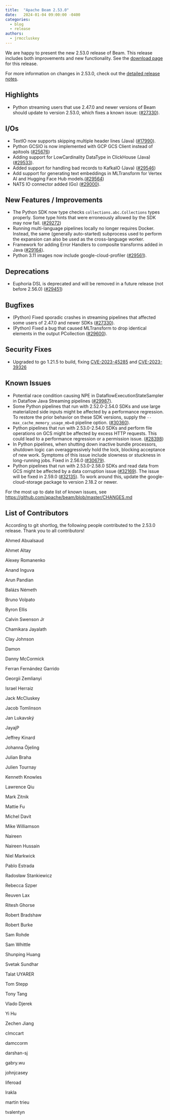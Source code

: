 ```yaml
---
title:  "Apache Beam 2.53.0"
date:   2024-01-04 09:00:00 -0400
categories:
  - blog
  - release
authors:
  - jrmccluskey
---
```

<!--
Licensed under the Apache License, Version 2.0 (the "License");
you may not use this file except in compliance with the License.
You may obtain a copy of the License at
http://www.apache.org/licenses/LICENSE-2.0
Unless required by applicable law or agreed to in writing, software
distributed under the License is distributed on an "AS IS" BASIS,
WITHOUT WARRANTIES OR CONDITIONS OF ANY KIND, either express or implied.
See the License for the specific language governing permissions and
limitations under the License.
-->

We are happy to present the new 2.53.0 release of Beam.
This release includes both improvements and new functionality.
See the [download page](/get-started/downloads/) for this release.

<!--more-->

For more information on changes in 2.53.0, check out the [detailed release notes](https://github.com/apache/beam/milestone/17).

## Highlights

* Python streaming users that use 2.47.0 and newer versions of Beam should update to version 2.53.0, which fixes a known issue: ([#27330](https://github.com/apache/beam/issues/27330)).

## I/Os

* TextIO now supports skipping multiple header lines (Java) ([#17990](https://github.com/apache/beam/issues/17990)).
* Python GCSIO is now implemented with GCP GCS Client instead of apitools ([#25676](https://github.com/apache/beam/issues/25676))
* Adding support for LowCardinality DataType in ClickHouse (Java) ([#29533](https://github.com/apache/beam/pull/29533)).
* Added support for handling bad records to KafkaIO (Java) ([#29546](https://github.com/apache/beam/pull/29546))
* Add support for generating text embeddings in MLTransform for Vertex AI and Hugging Face Hub models.([#29564](https://github.com/apache/beam/pull/29564))
* NATS IO connector added (Go) ([#29000](https://github.com/apache/beam/issues/29000)).

## New Features / Improvements

* The Python SDK now type checks `collections.abc.Collections` types properly. Some type hints that were erroneously allowed by the SDK may now fail. ([#29272](https://github.com/apache/beam/pull/29272))
* Running multi-language pipelines locally no longer requires Docker.
  Instead, the same (generally auto-started) subprocess used to perform the
  expansion can also be used as the cross-language worker.
* Framework for adding Error Handlers to composite transforms added in Java ([#29164](https://github.com/apache/beam/pull/29164)).
* Python 3.11 images now include google-cloud-profiler ([#29561](https://github.com/apache/beam/pull/29651)).

## Deprecations

* Euphoria DSL is deprecated and will be removed in a future release (not before 2.56.0) ([#29451](https://github.com/apache/beam/issues/29451))

## Bugfixes

* (Python) Fixed sporadic crashes in streaming pipelines that affected some users of 2.47.0 and newer SDKs ([#27330](https://github.com/apache/beam/issues/27330)).
* (Python) Fixed a bug that caused MLTransform to drop identical elements in the output PCollection ([#29600](https://github.com/apache/beam/issues/29600)).

## Security Fixes

* Upgraded to go 1.21.5 to build, fixing [CVE-2023-45285](https://security-tracker.debian.org/tracker/CVE-2023-45285) and [CVE-2023-39326](https://security-tracker.debian.org/tracker/CVE-2023-39326)

## Known Issues

* Potential race condition causing NPE in DataflowExecutionStateSampler in Dataflow Java Streaming pipelines ([#29987](https://github.com/apache/beam/issues/29987)).
* Some Python pipelines that run with 2.52.0-2.54.0 SDKs and use large materialized side inputs might be affected by a performance regression. To restore the prior behavior on these SDK versions, supply the `--max_cache_memory_usage_mb=0` pipeline option. ([#30360](https://github.com/apache/beam/issues/30360)).
* Python pipelines that run with 2.53.0-2.54.0 SDKs and perform file operations on GCS might be affected by excess HTTP requests. This could lead to a performance regression or a permission issue. ([#28398](https://github.com/apache/beam/issues/28398))
* In Python pipelines, when shutting down inactive bundle processors, shutdown logic can overaggressively hold the lock, blocking acceptance of new work. Symptoms of this issue include slowness or stuckness in long-running jobs. Fixed in 2.56.0 ([#30679](https://github.com/apache/beam/pull/30679)).
* Python pipelines that run with 2.53.0-2.58.0 SDKs and read data from GCS might be affected by a data corruption issue ([#32169](https://github.com/apache/beam/issues/32169)). The issue will be fixed in 2.59.0 ([#32135](https://github.com/apache/beam/pull/32135)). To work around this, update the google-cloud-storage package to version 2.18.2 or newer.

For the most up to date list of known issues, see https://github.com/apache/beam/blob/master/CHANGES.md

## List of Contributors

According to git shortlog, the following people contributed to the 2.53.0 release. Thank you to all contributors!

Ahmed Abualsaud

Ahmet Altay

Alexey Romanenko

Anand Inguva

Arun Pandian

Balázs Németh

Bruno Volpato

Byron Ellis

Calvin Swenson Jr

Chamikara Jayalath

Clay Johnson

Damon

Danny McCormick

Ferran Fernández Garrido

Georgii Zemlianyi

Israel Herraiz

Jack McCluskey

Jacob Tomlinson

Jan Lukavský

JayajP

Jeffrey Kinard

Johanna Öjeling

Julian Braha

Julien Tournay

Kenneth Knowles

Lawrence Qiu

Mark Zitnik

Mattie Fu

Michel Davit

Mike Williamson

Naireen

Naireen Hussain

Niel Markwick

Pablo Estrada

Radosław Stankiewicz

Rebecca Szper

Reuven Lax

Ritesh Ghorse

Robert Bradshaw

Robert Burke

Sam Rohde

Sam Whittle

Shunping Huang

Svetak Sundhar

Talat UYARER

Tom Stepp

Tony Tang

Vlado Djerek

Yi Hu

Zechen Jiang

clmccart

damccorm

darshan-sj

gabry.wu

johnjcasey

liferoad

lrakla

martin trieu

tvalentyn
